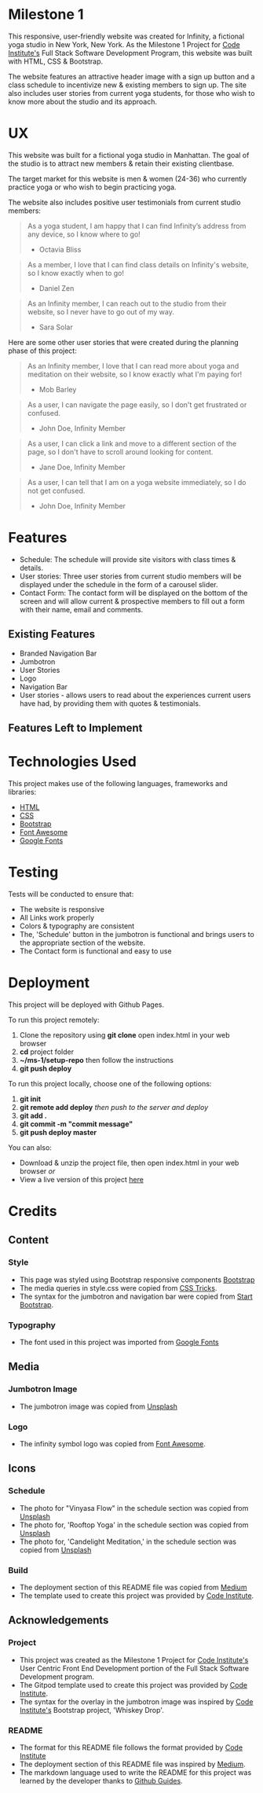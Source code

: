 # Milestone 1

This responsive, user-friendly website was created for Infinity, a fictional yoga studio in New York, New York. As the Milestone 1 Project for [Code Institute's](https://codeinstitute.net) Full Stack Software Development Program, this website was built with HTML, CSS & Bootstrap.

The website features an attractive header image with a sign up button and a class schedule to incentivize new & existing members to sign up. The site also includes user stories from current yoga students, for those who wish to know more about the studio and its approach.

# UX
This website was built for a fictional yoga studio in Manhattan. The goal of the studio is to attract new members & retain their existing clientbase. 

The target market for this website is men & women (24-36) who currently practice yoga or who wish to begin practicing yoga.

The website also includes positive user testimonials from current studio members:

> As a yoga student, I am happy that I can find Infinity’s address from any device, so I know where to go!
> - Octavia Bliss

> As a member, I love that I can find class details on Infinity's website, so I know exactly when to go!
> - Daniel Zen

> As an Infinity member, I can reach out to the studio from their website, so I never have to go out of my way.
> - Sara Solar

Here are some other user stories that were created during the planning phase of this project: 

> As an Infinity member, I love that I can read more about yoga and meditation on their website, so I know exactly what I'm paying for!
> - Mob Barley

> As a user, I can navigate the page easily, so I don't get frustrated or confused. 
> - John Doe, Infinity Member

> As a user, I can click a link and move to a different section of the page, so I don't have to scroll around looking for content.
> - Jane Doe, Infinity Member

> As a user, I can tell that I am on a yoga website immediately, so I do not get confused.
> - John Doe, Infinity Member


# Features 
* Schedule: The schedule will provide site visitors with class times & details.
* User stories: Three user stories from current studio members will be displayed under the schedule in the form of a carousel slider.
* Contact Form: The contact form will be displayed on the bottom of the screen and will allow current & prospective members to fill out a form with their name, email and comments.

## Existing Features
* Branded Navigation Bar
* Jumbotron
* User Stories
* Logo
* Navigation Bar
* User stories - allows users to read about the experiences current users have had, by providing them with quotes & testimonials.


## Features Left to Implement

# Technologies Used
This project makes use of the following languages, frameworks and libraries:
* [HTML](https://html5tutorial.info)
* [CSS](https://www.w3.org/Style/CSS/Overview.en.html)
* [Bootstrap](https://getbootstrap.com)
* [Font Awesome](https://fontawesome.com/)
* [Google Fonts](https://fonts.google.com/)

# Testing
Tests will be conducted to ensure that:
* The website is responsive
* All Links work properly
* Colors & typography are consistent
* The, 'Schedule' button in the jumbotron is functional and brings users to the appropriate section of the website.
* The Contact form is functional and easy to use

# Deployment
This project will be deployed with Github Pages.

To run this project remotely:
1. Clone the repository using **git clone** open index.html in your web browser
2. **cd** project folder
3. **~/ms-1/setup-repo** then follow the instructions
4. **git push deploy**

To run this project locally, choose one of the following options:
1. **git init**
1. **git remote add deploy** 
*then push to the server and deploy*
1. **git add .**
1. **git commit -m "commit message"**
1. **git push deploy master**

You can also:
* Download & unzip the project file, then open index.html in your web browser
*or*
* View a live version of this project [here](https://alissatroiano.github.io/MS-1/)

# Credits
## Content
### Style
* This page was styled using Bootstrap responsive components [Bootstrap](https://getbootstrap.com/)
* The media queries in style.css were copied from [CSS Tricks](https://css-tricks.com/perfect-full-page-background-image/).
* The syntax for the jumbotron and navigation bar were copied from [Start Bootstrap](https://codepen.io/eversionsystems/pen/YOmqdj).
### Typography
* The font used in this project was imported from [Google Fonts](https://fonts.google.com/)
## Media
### Jumbotron Image
* The jumbotron image was copied from [Unsplash](https://unsplash.com/photos/sOBKKLFVi8M)
### Logo
* The infinity symbol logo was copied from [Font Awesome](https://fontawesome.com/).
## Icons

### Schedule
* The photo for "Vinyasa Flow" in the schedule section was copied from [Unsplash](https://unsplash.com/photos/C7xUP_-Q8eI)
* The photo for, 'Rooftop Yoga' in the schedule section was copied from [Unsplash](https://unsplash.com/photos/TYk-iqkW0i4)
* The photo for, 'Candelight Meditation,' in the schedule section was copied from [Unsplash](https://unsplash.com/photos/t888K8RWyDQ)

### Build
* The deployment section of this README file was copied from [Medium](https://medium.com/@francoisromain/vps-deploy-with-git-fea605f1303b)
* The template used to create this project was provided by [Code Institute](https://github.com/Code-Institute-Org/gitpod-full-template).

## Acknowledgements
### Project
* This project was created as the Milestone 1 Project for [Code Institute's](https://codeinstitute.net) User Centric Front End Development portion of the Full Stack Software Development program.
* The Gitpod template used to create this project was provided by [Code Institute](https://github.com/Code-Institute-Org/gitpod-full-template).
* The syntax for the overlay in the jumbotron image was inspired by [Code Institute's](https://codeinstitute.net) Bootstrap project, 'Whiskey Drop'.

### README
* The format for this README file follows the format provided by [Code Institute](https://github.com/Code-Institute-Solutions/readme-template)
* The deployment section of this README file was inspired by [Medium](https://medium.com/@francoisromain/vps-deploy-with-git-fea605f1303b).
* The markdown language used to write the README for this project was learned by the developer thanks to [Github Guides](https://guides.github.com/features/mastering-markdown/).
